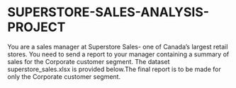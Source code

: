 # SUPERSTORE-SALES-ANALYSIS-PROJECT
You are a sales manager at Superstore Sales- one of Canada’s largest retail stores. You need to send a report to your manager containing a summary of sales for the Corporate customer segment. The dataset superstore_sales.xlsx is provided below.The final report is to be made for only the Corporate customer segment. 

